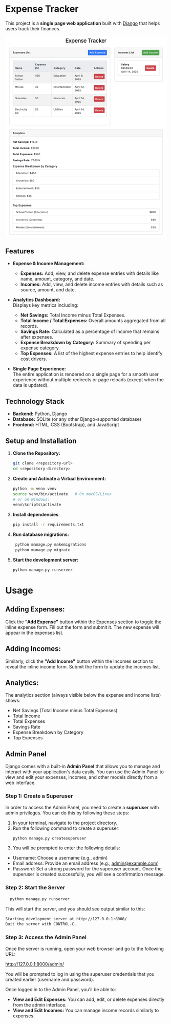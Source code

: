 # Expense Tracker

This project is a **single page web application** built with [Django](https://www.djangoproject.com/) that helps users track their finances.

![Screenshot of the Application](screenshot_of_the_app.png "Screenshot")


## Features

- **Expense & Income Management:**  
  - **Expenses:** Add, view, and delete expense entries with details like name, amount, category, and date.  
  - **Incomes:** Add, view, and delete income entries with details such as source, amount, and date.

- **Analytics Dashboard:**  
  Displays key metrics including:  
  - **Net Savings:** Total Income minus Total Expenses.  
  - **Total Income / Total Expenses:** Overall amounts aggregated from all records.  
  - **Savings Rate:** Calculated as a percentage of income that remains after expenses.  
  - **Expense Breakdown by Category:** Summary of spending per expense category.  
  - **Top Expenses:** A list of the highest expense entries to help identify cost drivers.

- **Single Page Experience:**  
  The entire application is rendered on a single page for a smooth user experience without multiple redirects or page reloads (except when the data is updated).

## Technology Stack

- **Backend:** Python, Django  
- **Database:** SQLite (or any other Django-supported database)  
- **Frontend:** HTML, CSS (Bootstrap), and JavaScript  

## Setup and Installation

1. **Clone the Repository:**
   ```bash
   git clone <repository-url>
   cd <repository-directory>
   
2. **Create and Activate a Virtual Environment:**
   ```bash
   python -m venv venv
   source venv/bin/activate   # On macOS/Linux
   # or on Windows:
   venv\Scripts\activate

3. **Install dependencies**:
   ```bash
   pip install -r requirements.txt

4. **Run database migrations:**
   ```bash
    python manage.py makemigrations
    python manage.py migrate

5. **Start the development server:**
   ```bash
   python manage.py runserver

# Usage

## Adding Expenses:
Click the **"Add Expense"** button within the Expenses section to toggle the inline expense form. Fill out the form and submit it. The new expense will appear in the expenses list.
## Adding Incomes:
Similarly, click the **"Add Income"** button within the Incomes section to reveal the inline income form. Submit the form to update the incomes list.
## Analytics:
The analytics section (always visible below the expense and income lists) shows:
- Net Savings (Total Income minus Total Expenses)
- Total Income
- Total Expenses
- Savings Rate
- Expense Breakdown by Category
- Top Expenses

## Admin Panel

Django comes with a built-in **Admin Panel** that allows you to manage and interact with your application's data easily. You can use the Admin Panel to view and edit your expenses, incomes, and other models directly from a web interface.

### Step 1: Create a Superuser

In order to access the Admin Panel, you need to create a **superuser** with admin privileges. You can do this by following these steps:

1. In your terminal, navigate to the project directory.
2. Run the following command to create a superuser:
   ```bash
   python manage.py createsuperuser
3. You will be prompted to enter the following details:
- Username: Choose a username (e.g., admin)
- Email address: Provide an email address (e.g., admin@example.com)
- Password: Set a strong password for the superuser account.
Once the superuser is created successfully, you will see a confirmation message.

### Step 2: Start the Server
```bash
  python manage.py runserver
```

This will start the server, and you should see output similar to this:
```bash
Starting development server at http://127.0.0.1:8000/
Quit the server with CONTROL-C.
```

### Step 3: Access the Admin Panel
Once the server is running, open your web browser and go to the following URL:

http://127.0.0.1:8000/admin/

You will be prompted to log in using the superuser credentials that you created earlier (username and password).

Once logged in to the Admin Panel, you'll be able to:
- **View and Edit Expenses:** You can add, edit, or delete expenses directly from the admin interface.
- **View and Edit Incomes:** You can manage income records similarly to expenses.














